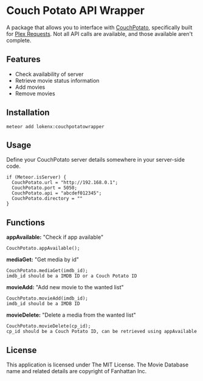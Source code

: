 # Couch Potato API Wrapper

A package that allows you to interface with [CouchPotato](https://couchpota.to/), specifically built for [Plex Requests](https://github.com/lokenx/plexrequests-meteor/). Not all API calls are available, and those available aren't complete.

## Features
- Check availability of server
- Retrieve movie status information
- Add movies
- Remove movies

## Installation

`meteor add lokenx:couchpotatowrapper`

## Usage

Define your CouchPotato server details somewhere in your server-side code.

    if (Meteor.isServer) {
      CouchPotato.url = "http://192.168.0.1";
      CouchPotato.port = 5050;
      CouchPotato.api = "abcdef012345";
      CouchPotato.directory = ""
    }

## Functions

**appAvailable:** "Check if app available"

    CouchPotato.appAvailable();

**mediaGet:** "Get media by id"

    CouchPotato.mediaGet(imdb_id);
    imdb_id should be a IMDB ID or a Couch Potato ID

**movieAdd:** "Add new movie to the wanted list"

    CouchPotato.movieAdd(imdb_id);
    imdb_id should be a IMDB ID

**movieDelete:** "Delete a media from the wanted list"

    CouchPotato.movieDelete(cp_id);
    cp_id should be a Couch Potato ID, can be retrieved using appAvailable


## License

This application is licensed under The MIT License. The Movie Database name and related details are copyright of Fanhattan Inc.

